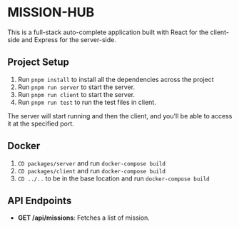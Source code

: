 # MISSION-HUB

This is a full-stack auto-complete application built with React for the client-side and Express for the server-side.

## Project Setup

1. Run `pnpm install` to install all the dependencies across the project
2. Run `pnpm run server` to start the server.
3. Run `pnpm run client` to start the server.
4. Run `pnpm run test` to run the test files in client.

The server will start running and then the client, and you'll be able to access it at the specified port.

## Docker

1. `CD packages/server` and run `docker-compose build`
2. `CD packages/client` and run `docker-compose build`
3. `CD ../..` to be in the base location and run `docker-compose build`

## API Endpoints

- **GET /api/missions**: Fetches a list of mission.
